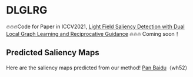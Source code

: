 # DLGLRG
🔥🔥🔥Code for Paper in ICCV2021,  [Light Field Saliency Detection with Dual Local Graph Learning and Reciprocative Guidance](https://openaccess.thecvf.com/content/ICCV2021/html/Liu_Light_Field_Saliency_Detection_With_Dual_Local_Graph_Learning_and_ICCV_2021_paper.html)
🔥🔥🔥 
Coming soon！


## Predicted Saliency Maps
Here are the saliency maps predicted from our method!
[Pan Baidu](https://pan.baidu.com/s/18DGI8rQFWsT1YmDquRwrLA?pwd=wh52)（wh52）

